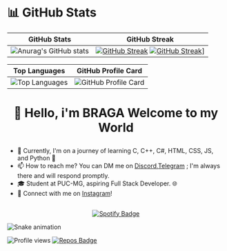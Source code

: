 # 📊 GitHub Stats
| GitHub Stats | GitHub Streak |
|--------------|---------------|
| ![Anurag's GitHub stats](https://github-readme-stats.vercel.app/api?username=bragadz&show_icons=true&theme=radical&hide_border=false&include_all_commits=true&count_private=true) | [![GitHub Streak](https://streak-stats.demolab.com/?user=bragadz&theme=dark&hide_border=false)](https://git.io/streak-stats) [![GitHub Streak](https://streak-stats.demolab.com/?user=DenverCoder1&theme=dark)](https://git.io/streak-stats)]|

| Top Languages | GitHub Profile Card |
|---------------|---------------------|
| ![Top Languages](https://github-readme-stats.vercel.app/api/top-langs/?username=bragadz&theme=radical&hide_border=false&include_all_commits=true&count_private=true&layout=compact) | ![GitHub Profile Card](http://github-profile-summary-cards.vercel.app/api/cards/profile-details?username=bragadz&theme=radical) |

# <p align="center">👋 Hello, i'm BRAGA Welcome to my World </p>

- 🌱 Currently, I'm on a journey of learning C, C++, C#, HTML, CSS, JS, and Python 🚀
- 📫 How to reach me? You can DM me on [Discord](https://discordapp.com/users/1057518718378324009),[Telegram](https://t.me/Bragadzz) ; I'm always there and will respond promptly.
- 🎓 Student at PUC-MG, aspiring Full Stack Developer. 🌐
- 🔗 Connect with me on [Instagram](https://www.instagram.com/bragadzz/)!

##

<p align="center">
    <a href="https://spotify-github-profile.vercel.app/api/view.svg?uid=ku3g4wazv40kuhzwmzezbgy4e&redirect=true">
        <img src="https://spotify-github-profile.vercel.app/api/view.svg?uid=ku3g4wazv40kuhzwmzezbgy4e&cover_image=true&theme=default&show_offline=true&background_color=121212&interchange=true&bar_color=53b14f&bar_color_cover=true" alt="Spotify Badge">
    </a>
</p>

![Snake animation](https://github.com/LuigiGF/LuigiGF/blob/output/github-contribution-grid-snake.svg)

![Profile views](https://komarev.com/ghpvc/?username=bragadz&label=PROFILE+VIEWS) [![Repos Badge](https://badges.pufler.dev/repos/bagadz)](https://badges.pufler.dev)
